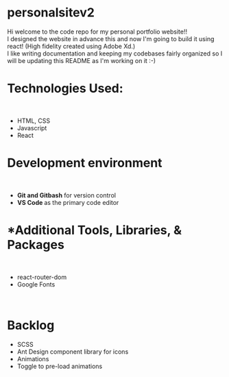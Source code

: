 # personalsitev2
Hi welcome to the code repo for my personal portfolio website!! 
<br/>
I designed the website in advance this and now I'm going to build it using react! (High fidelity created using Adobe Xd.) 
<br/>
I like writing documentation and keeping my codebases fairly organized so I will be updating this README as I'm working on it :-) 


<h1> Technologies Used: </h1>
<br/>
<ul>
  <li> HTML, CSS </li>
  <li> Javascript </li>
  <li> React </h1> 
  </ul>


<h1> Development environment </h1>
<br/>
<ul>
  <li>
    <b> Git and Gitbash</b> for version control
  </li>
  <li>
    <b> VS Code </b> as the primary code editor
  </li> 
  </ul>

<h1> *Additional Tools, Libraries, & Packages </h1>
<br/>
<ul>
  <li>
    react-router-dom
  </li>

  <li>
    Google Fonts
  </li>
  </ul>
  
<br/>
<h1> Backlog </h1>
<ul>
  <li> SCSS </li>
  <li> Ant Design component library for icons </li>
  <li> Animations </li>
  <li> Toggle to pre-load animations </h1>
  </ul>
